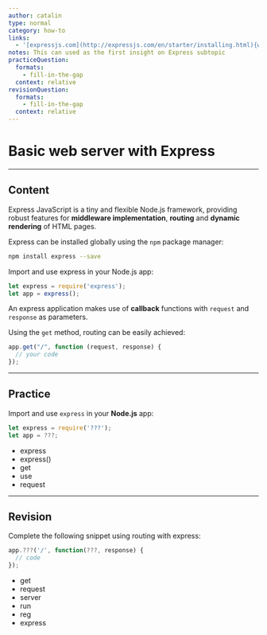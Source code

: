 ```yaml
---
author: catalin
type: normal
category: how-to
links:
  - '[expressjs.com](http://expressjs.com/en/starter/installing.html){website}'
notes: This can used as the first insight on Express subtopic
practiceQuestion:
  formats:
    - fill-in-the-gap
  context: relative
revisionQuestion:
  formats:
    - fill-in-the-gap
  context: relative
---
```


# Basic web server with Express


---

## Content

Express JavaScript is a tiny and flexible Node.js framework, providing robust features for **middleware implementation**,  **routing** and **dynamic rendering** of HTML pages.

Express can be installed globally using the `npm` package manager:

```bash
npm install express --save
```

Import and use express in your Node.js app:

```javascript
let express = require('express');
let app = express();
```

An express application makes use of **callback** functions with `request` and `response` as parameters.

Using the `get` method, routing can be easily achieved:

```javascript
app.get("/", function (request, response) {
  // your code
});
```


---

## Practice

Import and use `express` in your **Node.js** app:

```javascript
let express = require('???');
let app = ???;
```

- express
- express()
- get
- use
- request


---

## Revision

Complete the following snippet using routing with express:

```javascript
app.???('/', function(???, response) {
  // code
});
```

- get
- request
- server
- run
- reg
- express
